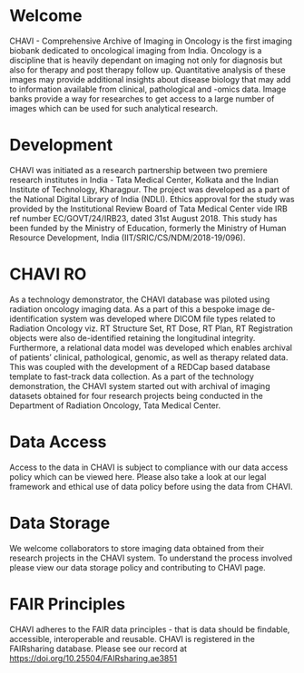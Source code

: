 # Welcome

CHAVI - Comprehensive Archive of Imaging in Oncology is the first imaging biobank dedicated to oncological imaging from India. Oncology is a discipline that is heavily dependant on imaging not only for diagnosis but also for therapy and post therapy follow up. Quantitative analysis of these images may provide additional insights about disease biology that may add to information available from clinical, pathological and -omics data. Image banks provide a way for researches to get access to a large number of images which can be used for such analytical research. 
# Development

CHAVI was initiated as a research partnership between two premiere research institutes in India - Tata Medical Center, Kolkata and the Indian Institute of Technology, Kharagpur. The project was developed as a part of the National Digital Library of India (NDLI). Ethics approval for the study was provided by the Institutional Review Board of Tata Medical Center vide IRB ref number EC/GOVT/24/IRB23, dated 31st August 2018. This study has been funded by the Ministry of Education, formerly the Ministry of Human Resource Development, India (IIT/SRIC/CS/NDM/2018-19/096).
# CHAVI RO

As a technology demonstrator, the CHAVI database was piloted using radiation oncology imaging data. As a part of this a bespoke image de-identification system was developed where DICOM file types related to Radiation Oncology viz. RT Structure Set, RT Dose, RT Plan, RT Registration objects were also de-identified retaining the longitudinal integrity. Furthermore, a relational data model was developed which enables archival of patients’ clinical, pathological, genomic, as well as therapy related data. This was coupled with the development of a REDCap based database template to fast-track data collection. 
As a part of the technology demonstration, the CHAVI system started out with archival of imaging datasets obtained for four research projects being conducted in the Department of Radiation Oncology, Tata Medical Center.
# Data Access

Access to the data in CHAVI is subject to compliance with our data access policy which can be viewed here. Please also take a look at our legal framework and ethical use of data policy before using the data from CHAVI. 
# Data Storage

We welcome collaborators to store imaging data obtained from their research projects in the CHAVI system. To understand the process involved please view our data storage policy and contributing to CHAVI page. 
# FAIR Principles

CHAVI adheres to the FAIR data principles - that is data should be findable, accessible, interoperable and reusable. CHAVI is registered in the FAIRsharing database. Please see our record at https://doi.org/10.25504/FAIRsharing.ae3851 
